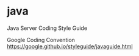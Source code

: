 # java
Java Server Coding Style Guide

Google Coding Convention
https://google.github.io/styleguide/javaguide.html
